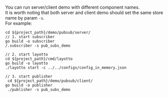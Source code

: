 You can run server/client demo with different component names.   
It is worth noting that both server and client demo should set the same store name by param `-s`.  
For example:   
```shell
cd ${project_path}/demo/pubsub/server/
// 1. start subscriber
go build -o subscriber
/.subscriber -s pub_subs_demo

// 2. start layotto
cd ${project_path}/cmd/layotto
go build -o layotto
./layotto start -c ../../configs/config_in_memory.json

// 3. start publisher
 cd ${project_path}/demo/pubsub/client/
go build -o publisher
 ./publisher -s pub_subs_demo

```